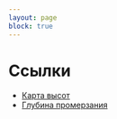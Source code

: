 ```yaml
---
layout: page
block: true
---
```


# Ссылки

* [Карта высот](http://www.433175.ru/index.php?do=static&page=map)
* [Глубина промерзания](http://helpeng.ru/programs/glubina_promerzaniya.php)
